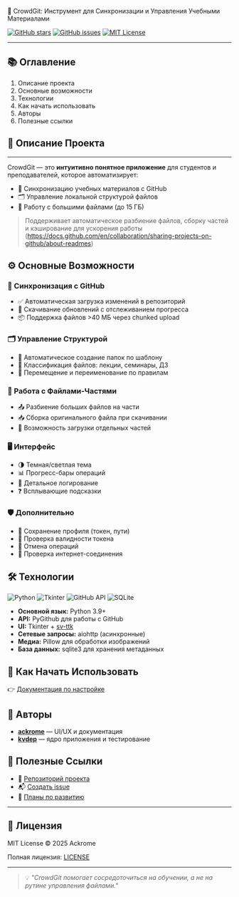 🧠 CrowdGit: Инструмент для Синхронизации и Управления Учебными Материалами

[![GitHub stars](https://img.shields.io/github/stars/Ackrome/CrowdGit?style=for-the-badge)](https://github.com/Ackrome/CrowdGit/stargazers)
[![GitHub issues](https://img.shields.io/github/issues/Ackrome/CrowdGit?style=for-the-badge)](https://github.com/Ackrome/CrowdGit/issues)
[![MIT License](https://img.shields.io/github/license/Ackrome/CrowdGit?style=for-the-badge)](https://github.com/Ackrome/CrowdGit/blob/main/LICENSE)

---

## 📚 Оглавление

1. Описание проекта
2. Основные возможности
3. Технологии
4. Как начать использовать
5. Авторы
6. Полезные ссылки

## 📌 Описание Проекта

---

CrowdGit — это **интуитивно понятное приложение** для студентов и преподавателей, которое автоматизирует:

- 🔄 Синхронизацию учебных материалов с GitHub
- 🗂️ Управление локальной структурой файлов
- 💾 Работу с большими файлами (до 15 ГБ)

> Поддерживает автоматическое разбиение файлов, сборку частей и кэширование для ускорения работы (https://docs.github.com/en/collaboration/sharing-projects-on-github/about-readmes)

## ⚙️ Основные Возможности

### 🔁 Синхронизация с GitHub

- ✅ Автоматическая загрузка изменений в репозиторий
- 🔽 Скачивание обновлений с отслеживанием прогресса
- 📦 Поддержка файлов >40 МБ через chunked upload

### 🗂️ Управление Структурой

- 📁 Автоматическое создание папок по шаблону
- 📄 Классификация файлов: лекции, семинары, ДЗ
- 🔁 Перемещение и переименование по правилам

### 📁 Работа с Файлами-Частями

- 📤 Разбиение больших файлов на части
- 📥 Сборка оригинального файла при скачивании
- 📡 Возможность загрузки отдельных частей

### 🖥️ Интерфейс

- 🌗 Темная/светлая тема
- 📊 Прогресс-бары операций
- 🧾 Детальное логирование
- ❓ Всплывающие подсказки

### 🛡️ Дополнительно

- 🧠 Сохранение профиля (токен, пути)
- 🔄 Проверка валидности токена
- 🔁 Отмена операций
- 📶 Проверка интернет-соединения

## 🛠️ Технологии

![Python](https://img.shields.io/badge/Python-3.9+-blue?logo=python&style=flat-square)
![Tkinter](https://img.shields.io/badge/Tkinter-UI-yellow?logo=python&style=flat-square)
![GitHub API](https://img.shields.io/badge/GitHub_API-REST-orange?logo=github&style=flat-square)
![SQLite](https://img.shields.io/badge/SQLite-DB-green?logo=sqlite&style=flat-square)

- **Основной язык:** Python 3.9+
- **API:** PyGithub для работы с GitHub
- **UI:** Tkinter + [sv-ttk](https://github.com/rdbende/Sun-Valley-ttk-theme)
- **Сетевые запросы:** aiohttp (асинхронные)
- **Медиа:** Pillow для обработки изображений
- **База данных:** sqlite3 для хранения метаданных

## 🚀 Как Начать Использовать

👉 [Документация по настройке](https://github.com/Ackrome/CrowdGit/wiki)

## 👥 Авторы

- [**ackrome**](https://github.com/ackrome) — UI/UX и документация
- [**kvdep**](https://github.com/kvdep) — ядро приложения и тестирование

## 📎 Полезные Ссылки

- 📂 [Репозиторий проекта](https://github.com/Ackrome/CrowdGit)
- 📬 [Создать issue](https://github.com/Ackrome/CrowdGit/issues/new)
- 🧪 [Планы по развитию](https://github.com/Ackrome/CrowdGit/projects)

---

## 📜 Лицензия

MIT License © 2025 Ackrome

Полная лицензия: [LICENSE](https://github.com/Ackrome/CrowdGit/blob/main/LICENSE)

---

> 💡 *"CrowdGit помогает сосредоточиться на обучении, а не на рутине управления файлами."*
